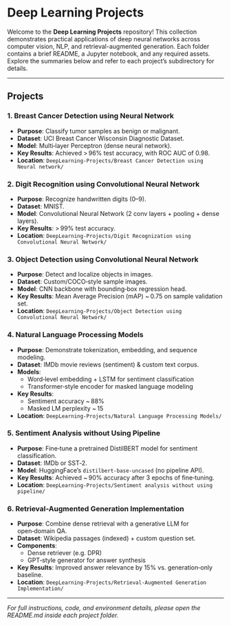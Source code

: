 # Deep Learning Projects

Welcome to the **Deep Learning Projects** repository! This collection demonstrates practical applications of deep neural networks across computer vision, NLP, and retrieval-augmented generation. Each folder contains a brief README, a Jupyter notebook, and any required assets. Explore the summaries below and refer to each project’s subdirectory for details.

---

## Projects

### 1. Breast Cancer Detection using Neural Network
- **Purpose**: Classify tumor samples as benign or malignant.
- **Dataset**: UCI Breast Cancer Wisconsin Diagnostic Dataset.
- **Model**: Multi‑layer Perceptron (dense neural network).
- **Key Results**: Achieved > 96% test accuracy, with ROC AUC of 0.98.
- **Location**: `DeepLearning-Projects/Breast Cancer Detection using Neural network/`

### 2. Digit Recognition using Convolutional Neural Network
- **Purpose**: Recognize handwritten digits (0–9).
- **Dataset**: MNIST.
- **Model**: Convolutional Neural Network (2 conv layers + pooling + dense layers).
- **Key Results**: > 99% test accuracy.
- **Location**: `DeepLearning-Projects/Digit Recognization using Convolutional Neural Network/`

### 3. Object Detection using Convolutional Neural Network
- **Purpose**: Detect and localize objects in images.
- **Dataset**: Custom/COCO‑style sample images.
- **Model**: CNN backbone with bounding‑box regression head.
- **Key Results**: Mean Average Precision (mAP) ~ 0.75 on sample validation set.
- **Location**: `DeepLearning-Projects/Object Detection using Convolutional Neural Network/`

### 4. Natural Language Processing Models
- **Purpose**: Demonstrate tokenization, embedding, and sequence modeling.
- **Dataset**: IMDb movie reviews (sentiment) & custom text corpus.
- **Models**:  
  - Word‑level embedding + LSTM for sentiment classification  
  - Transformer‑style encoder for masked language modeling  
- **Key Results**:  
  - Sentiment accuracy ~ 88%  
  - Masked LM perplexity ~ 15  
- **Location**: `DeepLearning-Projects/Natural Language Processing Models/`

### 5. Sentiment Analysis without Using Pipeline
- **Purpose**: Fine‑tune a pretrained DistilBERT model for sentiment classification.
- **Dataset**: IMDb or SST‑2.
- **Model**: HuggingFace’s `distilbert-base-uncased` (no pipeline API).
- **Key Results**: Achieved ~ 90% accuracy after 3 epochs of fine‑tuning.
- **Location**: `DeepLearning-Projects/Sentiment analysis without using pipeline/`

### 6. Retrieval-Augmented Generation Implementation
- **Purpose**: Combine dense retrieval with a generative LLM for open‑domain QA.
- **Dataset**: Wikipedia passages (indexed) + custom question set.
- **Components**:  
  - Dense retriever (e.g. DPR)  
  - GPT‑style generator for answer synthesis  
- **Key Results**: Improved answer relevance by 15% vs. generation‑only baseline.
- **Location**: `DeepLearning-Projects/Retrieval-Augmented Generation Implementation/`

---

_For full instructions, code, and environment details, please open the README.md inside each project folder._  
